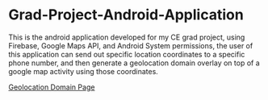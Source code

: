 # Grad-Project-Android-Application
This is the android application developed for my CE grad project, using Firebase, Google Maps API, and Android System permissions, the user of this application can send out specific location coordinates to a specific phone number, and then generate a geolocation domain overlay on top of a google map activity using those coordinates.

[Geolocation Domain Page](https://i.imgur.com/VGdKKRG.jpg)
